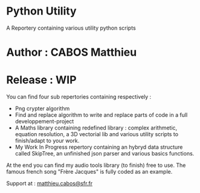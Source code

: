 # Python Utility
A Reportery containing various utility python scripts

 # Author  : CABOS Matthieu
 # Release : WIP

You can find four sub repertories containing respectively :
  * Png crypter algorithm
  * Find and replace algorithm to write and replace parts of code in a full developpement-project 
  * A Maths library containing redefined library : complex arithmetic, equation resolution, a 3D vectorial lib and various utility scripts to finish/adapt to your work.
  * My Work In Progress repertory containing an hybryd data structure called SkipTree, an unfinished json parser and various basics functions.
  
At the end you can find my audio tools library (to finish) free to use. The famous french song "Frère Jacques" is fully coded as an example.

Support at : matthieu.cabos@sfr.fr
